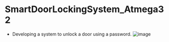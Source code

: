 # SmartDoorLockingSystem_Atmega32
- Developing a system to unlock a door using a password.
![image](https://github.com/YoussefHossamEldein/SmartDoorLockingSystem_Atmega32/assets/117652838/7f8f2288-14ce-40da-9c60-d8a529f8dc7f)
